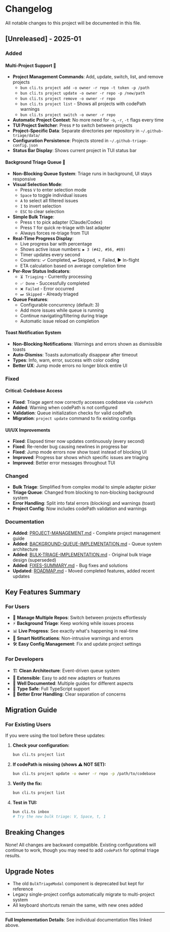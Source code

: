 # Changelog

All notable changes to this project will be documented in this file.

## [Unreleased] - 2025-01

### Added

#### Multi-Project Support 🎉
- **Project Management Commands**: Add, update, switch, list, and remove projects
  - `bun cli.ts project add -o owner -r repo -t token -p /path`
  - `bun cli.ts project update -o owner -r repo -p /new/path`
  - `bun cli.ts project remove -o owner -r repo`
  - `bun cli.ts project list` - Shows all projects with codePath warnings
  - `bun cli.ts project switch -o owner -r repo`
- **Automatic Project Context**: No more need for `-o`, `-r`, `-t` flags every time
- **TUI Project Switcher**: Press `P` to switch between projects
- **Project-Specific Data**: Separate directories per repository in `~/.github-triage/data/`
- **Configuration Persistence**: Projects stored in `~/.github-triage-config.json`
- **Status Bar Display**: Shows current project in TUI status bar

#### Background Triage Queue 🎉
- **Non-Blocking Queue System**: Triage runs in background, UI stays responsive
- **Visual Selection Mode**: 
  - Press `V` to enter selection mode
  - `Space` to toggle individual issues
  - `A` to select all filtered issues
  - `I` to invert selection
  - `ESC` to clear selection
- **Simple Bulk Triage**:
  - Press `t` to pick adapter (Claude/Codex)
  - Press `T` for quick re-triage with last adapter
  - Always forces re-triage from TUI
- **Real-Time Progress Display**:
  - Live progress bar with percentage
  - Shows active issue numbers: `▶ 3 (#42, #56, #89)`
  - Timer updates every second
  - Counters: ✓ Completed, ⏭ Skipped, ✗ Failed, ▶ In-flight
  - ETA calculation based on average completion time
- **Per-Row Status Indicators**:
  - `⏳ Triaging` - Currently processing
  - `✅ Done` - Successfully completed
  - `❌ Failed` - Error occurred
  - `⏭ Skipped` - Already triaged
- **Queue Features**:
  - Configurable concurrency (default: 3)
  - Add more issues while queue is running
  - Continue navigating/filtering during triage
  - Automatic issue reload on completion

#### Toast Notification System
- **Non-Blocking Notifications**: Warnings and errors shown as dismissible toasts
- **Auto-Dismiss**: Toasts automatically disappear after timeout
- **Types**: Info, warn, error, success with color coding
- **Better UX**: Jump mode errors no longer block entire UI

### Fixed

#### Critical: Codebase Access
- **Fixed**: Triage agent now correctly accesses codebase via `codePath`
- **Added**: Warning when codePath is not configured
- **Validation**: Queue initialization checks for valid codePath
- **Migration**: `project update` command to fix existing configs

#### UI/UX Improvements
- **Fixed**: Elapsed timer now updates continuously (every second)
- **Fixed**: Re-render bug causing newlines in progress bar
- **Fixed**: Jump mode errors now show toast instead of blocking UI
- **Improved**: Progress bar shows which specific issues are triaging
- **Improved**: Better error messages throughout TUI

### Changed

- **Bulk Triage**: Simplified from complex modal to simple adapter picker
- **Triage Queue**: Changed from blocking to non-blocking background system
- **Error Handling**: Split into fatal errors (blocking) and warnings (toast)
- **Project Config**: Now includes codePath validation and warnings

### Documentation

- **Added**: [PROJECT-MANAGEMENT.md](PROJECT-MANAGEMENT.md) - Complete project management guide
- **Added**: [BACKGROUND-QUEUE-IMPLEMENTATION.md](BACKGROUND-QUEUE-IMPLEMENTATION.md) - Queue system architecture
- **Added**: [BULK-TRIAGE-IMPLEMENTATION.md](BULK-TRIAGE-IMPLEMENTATION.md) - Original bulk triage design (superseded)
- **Added**: [FIXES-SUMMARY.md](FIXES-SUMMARY.md) - Bug fixes and solutions
- **Updated**: [ROADMAP.md](ROADMAP.md) - Moved completed features, added recent updates

## Key Features Summary

### For Users
- 🎯 **Manage Multiple Repos**: Switch between projects effortlessly
- ⚡ **Background Triage**: Keep working while issues process
- 📊 **Live Progress**: See exactly what's happening in real-time
- 🔔 **Smart Notifications**: Non-intrusive warnings and errors
- 🛠️ **Easy Config Management**: Fix and update project settings

### For Developers
- 🏗️ **Clean Architecture**: Event-driven queue system
- 🔌 **Extensible**: Easy to add new adapters or features
- 📝 **Well Documented**: Multiple guides for different aspects
- 🧪 **Type Safe**: Full TypeScript support
- 🐛 **Better Error Handling**: Clear separation of concerns

## Migration Guide

### For Existing Users

If you were using the tool before these updates:

1. **Check your configuration:**
   ```bash
   bun cli.ts project list
   ```

2. **If codePath is missing (shows ⚠️ NOT SET):**
   ```bash
   bun cli.ts project update -o owner -r repo -p /path/to/codebase
   ```

3. **Verify the fix:**
   ```bash
   bun cli.ts project list
   ```

4. **Test in TUI:**
   ```bash
   bun cli.ts inbox
   # Try the new bulk triage: V, Space, t, 1
   ```

## Breaking Changes

None! All changes are backward compatible. Existing configurations will continue to work, though you may need to add `codePath` for optimal triage results.

## Upgrade Notes

- The old `BulkTriageModal` component is deprecated but kept for reference
- Legacy single-project configs automatically migrate to multi-project system
- All keyboard shortcuts remain the same, with new ones added

---

**Full Implementation Details**: See individual documentation files linked above.
